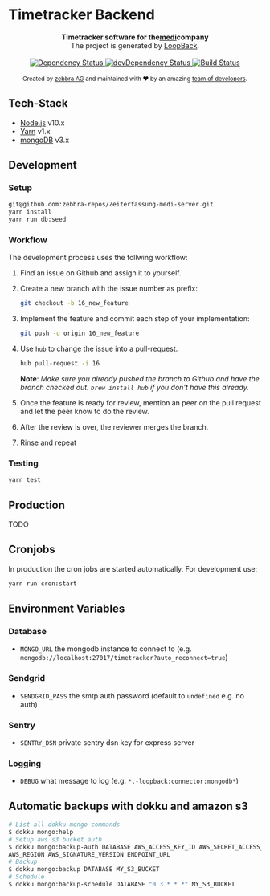 # Timetracker Backend

<div align="center">
  <strong>
    Timetracker software for the<a href="https://www.medi.ch/">medi</a>company
  </strong>
</div>
<div align="center">The project is generated by <a href="http://loopback.io">LoopBack</a>.</div>

<br />

<div align="center">
  <!-- Dependency Status -->
  <a href="https://david-dm.org/zebbra-repos/Zeiterfassung-medi-server">
    <img src="https://david-dm.org/zebbra-repos/Zeiterfassung-medi-server.svg"
    alt="Dependency Status" />
  </a>
  <!-- devDependency Status -->
  <a href="https://david-dm.org/zebbra-repos/Zeiterfassung-medi-server?type=dev">
    <img src="https://david-dm.org/zebbra-repos/Zeiterfassung-medi-server/dev-status.svg"
    alt="devDependency Status" />
  </a>
  <!-- Build Status -->
  <a href="https://travis-ci.org/zebbra-repos/Zeiterfassung-medi-server">
    <img src="https://travis-ci.org/zebbra-repos/Zeiterfassung-medi-server.svg"
    alt="Build Status" />
  </a>
</div>

<br />

<div align="center">
  <sub>
    Created by <a href="http://zebbra.ch">zebbra AG</a> and maintained with ❤️
    by an amazing
    <a href="https://github.com/orgs/zebbra/people">team of developers</a>.
  </sub>
</div>

## Tech-Stack

- [Node.js](https://nodejs.org/en/) v10.x
- [Yarn](https://yarnpkg.com/lang/en/) v1.x
- [mongoDB](https://www.mongodb.com/) v3.x

## Development

### Setup

```bash
git@github.com:zebbra-repos/Zeiterfassung-medi-server.git
yarn install
yarn run db:seed
```

### Workflow

The development process uses the follwing workflow:

1. Find an issue on Github and assign it to yourself.
2. Create a new branch with the issue number as prefix:

   ```bash
   git checkout -b 16_new_feature
   ```

3. Implement the feature and commit each step of your implementation:

   ```bash
   git push -u origin 16_new_feature
   ```

4. Use `hub` to change the issue into a pull-request.

   ```bash
   hub pull-request -i 16
   ```

   **Note**: _Make sure you already pushed the branch to Github and have the
   branch checked out. `brew install hub` if you don't have this already._

5. Once the feature is ready for review, mention an peer on the pull request
   and let the peer know to do the review.
6. After the review is over, the reviewer merges the branch.
7. Rinse and repeat

### Testing

```bash
yarn test
```

## Production

TODO

## Cronjobs

In production the cron jobs are started automatically. For development use:

```bash
yarn run cron:start
```

## Environment Variables

### Database

- `MONGO_URL` the mongodb instance to connect to (e.g. `mongodb://localhost:27017/timetracker?auto_reconnect=true`)

### Sendgrid

- `SENDGRID_PASS` the smtp auth password (default to `undefined` e.g. no auth)

### Sentry

- `SENTRY_DSN` private sentry dsn key for express server

### Logging

- `DEBUG` what message to log (e.g. `*,-loopback:connector:mongodb*`)

## Automatic backups with dokku and amazon s3

```bash
# List all dokku mongo commands
$ dokku mongo:help
# Setup aws s3 bucket auth
$ dokku mongo:backup-auth DATABASE AWS_ACCESS_KEY_ID AWS_SECRET_ACCESS_KEY
AWS_REGION AWS_SIGNATURE_VERSION ENDPOINT_URL
# Backup
$ dokku mongo:backup DATABASE MY_S3_BUCKET
# Schedule
$ dokku mongo:backup-schedule DATABASE "0 3 * * *" MY_S3_BUCKET
```
